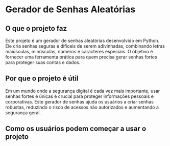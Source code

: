# Gerador de Senhas Aleatórias

## O que o projeto faz

Este projeto é um gerador de senhas aleatórias desenvolvido em Python. Ele cria senhas seguras e difíceis de serem adivinhadas, combinando letras maiúsculas, minúsculas, números e caracteres especiais. O objetivo é fornecer uma ferramenta prática para quem precisa gerar senhas fortes para proteger suas contas e dados.

## Por que o projeto é útil

Em um mundo onde a segurança digital é cada vez mais importante, usar senhas fortes e únicas é crucial para proteger informações pessoais e corporativas. Este gerador de senhas ajuda os usuários a criar senhas robustas, reduzindo o risco de acessos não autorizados e aumentando a segurança geral.

## Como os usuários podem começar a usar o projeto